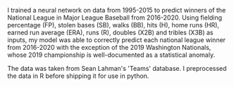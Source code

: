 I trained a neural network on data from 1995-2015 to predict winners of the National League in Major League Baseball from 2016-2020. Using fielding percentage (FP), stolen bases (SB), walks (BB), hits (H), home runs (HR), earned run average (ERA), runs (R), doubles (X2B) and tribles (X3B) as inputs, my model was able to correctly predict each national league winner from 2016-2020 with the exception of the 2019 Washington Nationals, whose 2019 championship is well-documented as a statistical anomaly.

The data was taken from Sean Lahman's 'Teams' database. I preprocessed the data in R before shipping it for use in python.
